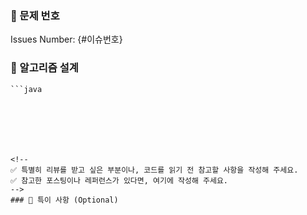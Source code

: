 <!--
✅ 제목 : [플랫폼] 문제_이름
     ☑ [BOJ] : 백준
ex) [BOJ] 트리의 순회

✅ 라벨 : Review Request
     ☑ Review Request: 리뷰 요청 시 사용
-->

<!--
✅ {#이슈번호} 부분을 해결한 문제의 이슈번호로 변경해 주세요.
ex) #12

✅ PR 등록 후, 우측 하단에 이슈가 제대로 연결되었는지 확인해 주세요.
-->
### 🍪 문제 번호
Issues Number: {#이슈번호}


<!--
✅ 문제를 해결하기 위해 설계한 알고리즘을 설명해 주세요.(코드에 주석을 작성했다면 생략해도 됩니다😊)
     ☑ 코드를 이해할 수 있을 정도로만 간략하게 작성해 주세요.
     ☑ 알고리즘 및 자료구조에 대한 설명은 생략해 주세요.
        ex) quick sort의 구조 및 동작 원리 ❌
-->
### 🍑 알고리즘 설계

```java
```java

```
```
```
```
```
```
```
```



<!--
✅ 특별히 리뷰를 받고 싶은 부분이나, 코드를 읽기 전 참고할 사항을 작성해 주세요.
✅ 참고한 포스팅이나 레퍼런스가 있다면, 여기에 작성해 주세요.
-->
### 🍰 특이 사항 (Optional)
